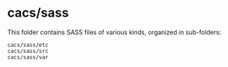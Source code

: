 # cacs/sass

This folder contains SASS files of various kinds, organized in sub-folders:

    cacs/sass/etc
    cacs/sass/src
    cacs/sass/var
